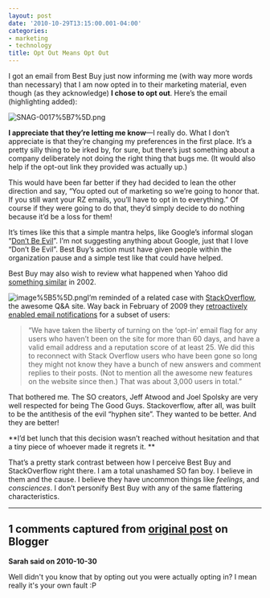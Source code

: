 ```yaml
---
layout: post
date: '2010-10-29T13:15:00.001-04:00'
categories:
- marketing
- technology
title: Opt Out Means Opt Out
---
```



I got an email from Best Buy just now informing me (with way more words than necessary) that I am now opted in to their marketing material, even though (as they acknowledge) **I chose to opt out**. Here’s the email (highlighting added):

![SNAG-0017%5B7%5D.png](SNAG-0017%5B7%5D.png)

**I appreciate that they’re letting me know**—I really do. What I don’t appreciate is that they’re changing my preferences in the first place. It’s a pretty silly thing to be irked by, for sure, but there’s just something about a company deliberately not doing the right thing that bugs me. (It would also help if the opt-out link they provided was actually up.)

This would have been far better if they had decided to lean the other direction and say, “You opted out of marketing so we’re going to honor that. If you still want your RZ emails, you’ll have to opt in to everything.” Of course if they were going to do that, they’d simply decide to do nothing because it’d be a loss for them!

It’s times like this that a simple mantra helps, like Google’s informal slogan “[Don’t Be Evil](http://en.wikipedia.org/wiki/Don't_be_evil)”. I’m not suggesting anything about Google, just that I love “Don’t Be Evil”. Best Buy’s action must have given people within the organization pause and a simple test like that could have helped.

Best Buy may also wish to review what happened when Yahoo did [something similar](http://www.wired.com/politics/security/news/2002/04/51461) in 2002. 

![image%5B5%5D.png](image%5B5%5D.png)I’m reminded of a related case with [StackOverflow](http://stackoverflow.com/), the awesome Q&A site. Way back in February of 2009 they [retroactively enabled email notifications](http://blog.stackoverflow.com/2009/02/now-showing-email-notifications/) for a subset of users:
<blockquote> 

“We have taken the liberty of turning on the ‘opt-in’ email flag for any users who haven’t been on the site for more than 60 days, and have a valid email address and a reputation score of at least 25. We did this to reconnect with Stack Overflow users who have been gone so long they might not know they have a bunch of new answers and comment replies to their posts. (Not to mention all the awesome new features on the website since then.) That was about 3,000 users in total.”
</blockquote>

That bothered me. The SO creators, Jeff Atwood and Joel Spolsky are very well respected for being The Good Guys. Stackoverflow, after all, was built to be the antithesis of the evil “hyphen site”. They wanted to be better. And they are better!

**I’d bet lunch that this decision wasn’t reached without hesitation and that a tiny piece of whoever made it regrets it. **

That’s a pretty stark contrast between how I perceive Best Buy and StackOverflow right there. I am a total unashamed SO fan boy. I believe in them and the cause. I believe they have uncommon things like *feelings*, and *consciences*. I don’t personify Best Buy with any of the same flattering characteristics.

---

## 1 comments captured from [original post](https://blog.wassupy.com/2010/10/opt-out-means-opt-out.html) on Blogger

**Sarah said on 2010-10-30**

Well didn't you know that by opting out you were actually opting in?  I mean really it's your own fault :P

